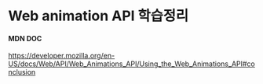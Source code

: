 # Web animation API 학습정리

#### MDN DOC

https://developer.mozilla.org/en-US/docs/Web/API/Web_Animations_API/Using_the_Web_Animations_API#conclusion
